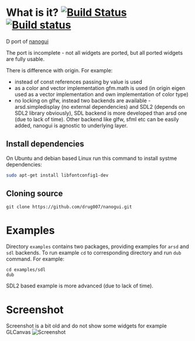 # What is it? [![Build Status](https://travis-ci.org/drug007/nanogui.svg?branch=develop)](https://travis-ci.org/drug007/nanogui) [![Build status](https://ci.appveyor.com/api/projects/status/ejedsr9ypr3yx5x6?svg=true)](https://ci.appveyor.com/project/drug007/nanogui)

D port of [nanogui](https://github.com/wjakob/nanogui)

The port is incomplete - not all widgets are ported, but all ported widgets are fully usable.

There is difference with origin. For example:
- instead of const references passing by value is used
- as a color and vector implementation gfm.math is used (in origin eigen used as a vector implementation and own implementation of color type)
- no locking on glfw, instead two backends are available - arsd.simpledisplay (no external dependencies) and SDL2 (depends on SDL2 library obviously), SDL backend is more developed than arsd one (due to lack of time). Other backend like glfw, sfml etc can be easily added, nanogui is agnostic to underlying layer.

## Install dependencies

On Ubuntu and debian based Linux run this command to install systme dependencies:

```sh
sudo apt-get install libfontconfig1-dev
```

## Cloning source

```
git clone https://github.com/drug007/nanogui.git
```

# Examples

Directory `examples` contains two packages, providing examples for `arsd` and `sdl` backends. To run example `cd` to corresponding directory and run `dub` command. For example:
```
cd examples/sdl
dub
```
SDL2 based example is more advanced (due to lack of time).

# Screenshot

Screenshot is a bit old and do not show some widgets for example GLCanvas
![Screenshot](https://github.com/drug007/nanogui/blob/develop/resources/readme/nanogui_001.gif)
